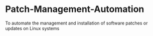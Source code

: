 # Patch-Management-Automation
To automate the management and installation of software patches or updates on Linux systems
